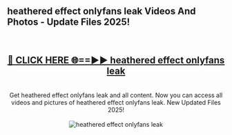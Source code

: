 <h2>heathered effect onlyfans leak Videos And Photos - Update Files 2025!</h2>
<br>
<div align="center">
<h2><a href="https://top-ai-tools.click/QrbHav" rel="nofollow">🔴 CLICK HERE 🌐==►► heathered effect onlyfans leak</a></h2>
<br>
Get heathered effect onlyfans leak and all content. Now you can access all videos and pictures of heathered effect onlyfans leak. New Updated Files 2025!
<br>
<br>
<a href="https://top-ai-tools.click/QrbHav" rel="nofollow" data-target="animated-image.originalLink"><img src="https://i.ibb.co.com/WyWwxjT/player-gif2.gif" alt="heathered effect onlyfans leak" style="max-width: 100%; display: inline-block;" data-target="animated-image.originalImage"></a>
</div>
<br>